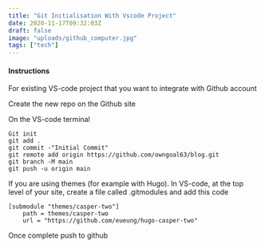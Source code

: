 ```yaml
---
title: "Git Initialisation With Vscode Project"
date: 2020-11-17T09:32:03Z
draft: false
image: "uploads/github_computer.jpg"
tags: ["tech"]
---
```


#### Instructions

For existing VS-code project that you want to integrate with Github account

Create the new repo on the Github site

On the VS-code terminal
```
Git init
git add .
git commit -"Initial Commit"
git remote add origin https://github.com/owngoal63/blog.git
git branch -M main
git push -u origin main
```

If you are using themes (for example with Hugo).
In VS-code, at the top level of your site, create a file called .gitmodules and add this code
```
[submodule "themes/casper-two"]
    path = themes/casper-two
    url = "https://github.com/eueung/hugo-casper-two"
```
Once complete push to github
